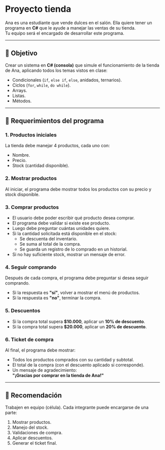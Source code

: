 # Proyecto tienda

Ana es una estudiante que vende dulces en el salón. Ella quiere tener un programa en **C#** que le ayude a manejar las ventas de su tienda.  
Tu equipo será el encargado de desarrollar este programa.

---

## 🎯 Objetivo

Crear un sistema en **C# (consola)** que simule el funcionamiento de la tienda de Ana, aplicando todos los temas vistos en clase:

- Condicionales (`if`, `else if`, `else`, anidados, ternarios).
- Ciclos (`for`, `while`, `do while`).
- Arrays.
- Listas.
- Métodos.

---

## 📌 Requerimientos del programa

### 1. Productos iniciales

La tienda debe manejar 4 productos, cada uno con:

- Nombre.
- Precio.
- Stock (cantidad disponible).

### 2. Mostrar productos

Al iniciar, el programa debe mostrar todos los productos con su precio y stock disponible.

### 3. Comprar productos

- El usuario debe poder escribir qué producto desea comprar.
- El programa debe validar si existe ese producto.
- Luego debe preguntar cuántas unidades quiere.
- Si la cantidad solicitada está disponible en el stock:
  - Se descuenta del inventario.
  - Se suma al total de la compra.
  - Se guarda un registro de lo comprado en un historial.
- Si no hay suficiente stock, mostrar un mensaje de error.

### 4. Seguir comprando

Después de cada compra, el programa debe preguntar si desea seguir comprando.

- Si la respuesta es **"sí"**, volver a mostrar el menú de productos.
- Si la respuesta es **"no"**, terminar la compra.

### 5. Descuentos

- Si la compra total supera **$10.000**, aplicar un **10% de descuento**.
- Si la compra total supera **$20.000**, aplicar un **20% de descuento**.

### 6. Ticket de compra

Al final, el programa debe mostrar:

- Todos los productos comprados con su cantidad y subtotal.
- El total de la compra (con el descuento aplicado si corresponde).
- Un mensaje de agradecimiento:  
  **"¡Gracias por comprar en la tienda de Ana!"**

---

## 👥 Recomendación

Trabajen en equipo (célula). Cada integrante puede encargarse de una parte:

1. Mostrar productos.  
2. Manejo del stock.  
3. Validaciones de compra.  
4. Aplicar descuentos.  
5. Generar el ticket final.  
